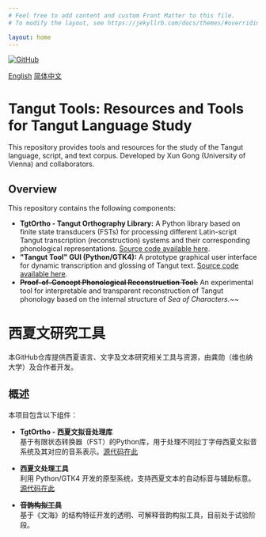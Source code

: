 ```yaml
---
# Feel free to add content and custom Front Matter to this file.
# To modify the layout, see https://jekyllrb.com/docs/themes/#overriding-theme-defaults

layout: home
---
```


[![GitHub](https://img.shields.io/badge/GitHub-Repository-black.svg)](https://github.com/semakosa/tangut-tools)


[English](#english) [简体中文](#chinese)

# <a name="english"></a> Tangut Tools: Resources and Tools for Tangut Language Study

This repository provides tools and resources for the study of the Tangut language, script, and text corpus.  Developed by Xun Gong (University of Vienna) and collaborators.

## Overview

This repository contains the following components:

*   **TgtOrtho - Tangut Orthography Library:** A Python library based on finite state transducers (FSTs) for processing different Latin-script Tangut transcription (reconstruction) systems and their corresponding phonological representations. [Source code available here](https://github.com/semakosa/tangut-tools/tree/main/tgtortho).
*   **"Tangut Tool" GUI (Python/GTK4):** A prototype graphical user interface for dynamic transcription and glossing of Tangut text. [Source code available here](https://github.com/semakosa/tangut-tools/tree/main/tangut-tool).
*   ~~**Proof-of-Concept Phonological Reconstruction Tool:**~~ An experimental tool for interpretable and transparent reconstruction of Tangut phonology based on the internal structure of *Sea of Characters*.~~

# <a name="chinese"></a> 西夏文研究工具

本GitHub仓库提供西夏语言、文字及文本研究相关工具与资源，由龚勋（维也纳大学）及合作者开发。

## 概述

本项目包含以下组件：

- **TgtOrtho - 西夏文拟音处理库**  
  基于有限状态转换器（FST）的Python库，用于处理不同拉丁字母西夏文拟音系统及其对应的音系表示。[源代码在此](https://github.com/semakosa/tangut-tools/tree/main/tgtortho)

- **西夏文处理工具**  
  利用 Python/GTK4 开发的原型系统，支持西夏文本的自动标音与辅助标意。[源代码在此](https://github.com/semakosa/tangut-tools/tree/main/tangut-tool)

- ~~**音韵构拟工具**~~  
  基于《文海》的结构特征开发的透明、可解释音韵构拟工具，目前处于试验阶段。